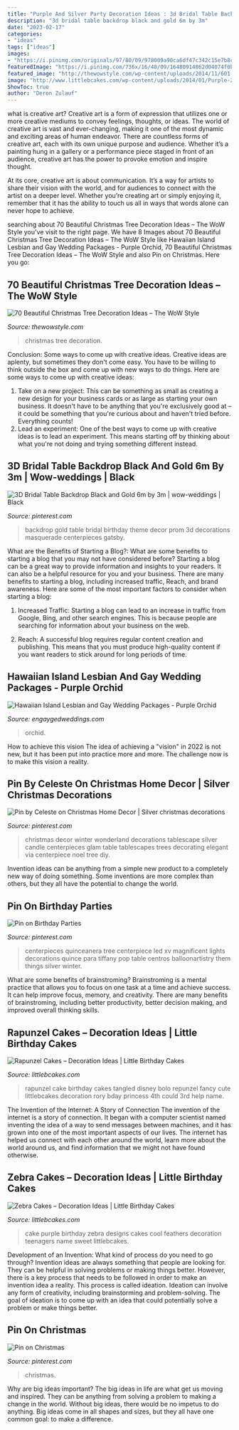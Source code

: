 ```yaml
---
title: "Purple And Silver Party Decoration Ideas : 3d Bridal Table Backdrop Black And Gold 6m By 3m"
description: "3d bridal table backdrop black and gold 6m by 3m"
date: "2023-02-17"
categories:
- "ideas"
tags: ["ideas"]
images:
- "https://i.pinimg.com/originals/97/80/09/978009a90ca6df47c342c15e7b8c34ec.jpg"
featuredImage: "https://i.pinimg.com/736x/16/48/09/16480914862d04074f0b330a540e9f0c--quince-centerpieces-quinceanera-centerpieces.jpg"
featured_image: "http://thewowstyle.com/wp-content/uploads/2014/11/601.jpg"
image: "http://www.littlebcakes.com/wp-content/uploads/2014/01/Purple-Zebra-Cake.jpg"
ShowToc: true
author: "Deron Zulauf"
---
```



what is creative art?
Creative art is a form of expression that utilizes one or more creative mediums to convey feelings, thoughts, or ideas. The world of creative art is vast and ever-changing, making it one of the most dynamic and exciting areas of human endeavor.
There are countless forms of creative art, each with its own unique purpose and audience. Whether it’s a painting hung in a gallery or a performance piece staged in front of an audience, creative art has the power to provoke emotion and inspire thought.

At its core, creative art is about communication. It’s a way for artists to share their vision with the world, and for audiences to connect with the artist on a deeper level. Whether you’re creating art or simply enjoying it, remember that it has the ability to touch us all in ways that words alone can never hope to achieve.

	

		
searching about 70 Beautiful Christmas Tree Decoration Ideas – The WoW Style you've visit to the right page. We have 8 Images about 70 Beautiful Christmas Tree Decoration Ideas – The WoW Style like Hawaiian Island Lesbian and Gay Wedding Packages - Purple Orchid, 70 Beautiful Christmas Tree Decoration Ideas – The WoW Style and also Pin on Christmas. Here you go:
		
    
## 70 Beautiful Christmas Tree Decoration Ideas – The WoW Style

<img loading=lazy src="http://thewowstyle.com/wp-content/uploads/2014/11/601.jpg" onerror="this.onerror=null;this.src='https://tse2.mm.bing.net/th?id=OIP.i4nEPrcEOh6iRf4dUU2hmQDhEs&amp;pid=15.1';" alt="70 Beautiful Christmas Tree Decoration Ideas – The WoW Style">

_Source: thewowstyle.com_

>christmas tree decoration. 

	

Conclusion: Some ways to come up with creative ideas.
Creative ideas are aplenty, but sometimes they don't come easy. You have to be willing to think outside the box and come up with new ways to do things. Here are some ways to come up with creative ideas: 
1. Take on a new project: This can be something as small as creating a new design for your business cards or as large as starting your own business. It doesn't have to be anything that you're exclusively good at – it could be something that you're curious about and haven't tried before. Everything counts! 
2. Lead an experiment: One of the best ways to come up with creative ideas is to lead an experiment. This means starting off by thinking about what you're not doing and trying something different instead.

    
## 3D Bridal Table Backdrop Black And Gold 6m By 3m | Wow-weddings | Black

<img loading=lazy src="https://i.pinimg.com/736x/00/68/2d/00682da5e3d86f6cf4d134b1988c55c4.jpg" onerror="this.onerror=null;this.src='https://tse3.mm.bing.net/th?id=OIP.hy0PRSWXNItP-Q67nlo4ngHaJ3&amp;pid=15.1';" alt="3D Bridal Table Backdrop Black and Gold 6m by 3m | wow-weddings | Black">

_Source: pinterest.com_

>backdrop gold table bridal birthday theme decor prom 3d decorations masquerade centerpieces gatsby. 

	

What are the Benefits of Starting a Blog?: What are some benefits to starting a blog that you may not have considered before?
Starting a blog can be a great way to provide information and insights to your readers. It can also be a helpful resource for you and your business. There are many benefits to starting a blog, including increased traffic, Reach, and brand awareness. Here are some of the most important factors to consider when starting a blog: 
1. Increased Traffic: Starting a blog can lead to an increase in traffic from Google, Bing, and other search engines. This is because people are searching for information about your business on the web. 

2. Reach: A successful blog requires regular content creation and publishing. This means that you must produce high-quality content if you want readers to stick around for long periods of time.

    
## Hawaiian Island Lesbian And Gay Wedding Packages - Purple Orchid

<img loading=lazy src="https://www.engaygedweddings.com/images-lgbt-weddings/hawaii-lgbt-weddings/purple-orchid-weddings/670-purple-orchid-weddings-purple-chair-decor.jpg" onerror="this.onerror=null;this.src='https://tse3.mm.bing.net/th?id=OIP.uYV1dN8dNdKFPJgTbn2EEQHaLF&amp;pid=15.1';" alt="Hawaiian Island Lesbian and Gay Wedding Packages - Purple Orchid">

_Source: engaygedweddings.com_

>orchid. 

	

How to achieve this vision
The idea of achieving a "vision" in 2022 is not new, but it has been put into practice more and more. The challenge now is to make this vision a reality.

    
## Pin By Celeste On Christmas Home Decor | Silver Christmas Decorations

<img loading=lazy src="https://i.pinimg.com/originals/97/80/09/978009a90ca6df47c342c15e7b8c34ec.jpg" onerror="this.onerror=null;this.src='https://tse2.mm.bing.net/th?id=OIP.NdeXdo9YadexqyxO4v4jdQHaLJ&amp;pid=15.1';" alt="Pin by Celeste on Christmas Home Decor | Silver christmas decorations">

_Source: pinterest.com_

>christmas decor winter wonderland decorations tablescape silver candle centerpieces glam table tablescapes trees decorating elegant via centerpiece noel tree diy. 

	

Invention ideas can be anything from a simple new product to a completely new way of doing something. Some inventions are more complex than others, but they all have the potential to change the world.

    
## Pin On Birthday Parties

<img loading=lazy src="https://i.pinimg.com/736x/16/48/09/16480914862d04074f0b330a540e9f0c--quince-centerpieces-quinceanera-centerpieces.jpg" onerror="this.onerror=null;this.src='https://tse1.mm.bing.net/th?id=OIP.jOmERP0BAi8eymbVCX6P_gAAAA&amp;pid=15.1';" alt="Pin on Birthday Parties">

_Source: pinterest.com_

>centerpieces quinceanera tree centerpiece led xv magnificent lights decorations quince para tiffany pop table centros balloonartistry them things silver winter. 

	

What are some benefits of brainstroming?
Brainstroming is a mental practice that allows you to focus on one task at a time and achieve success. It can help improve focus, memory, and creativity. There are many benefits of brainstroming, including better productivity, better decision making, and improved overall thinking skills.

    
## Rapunzel Cakes – Decoration Ideas | Little Birthday Cakes

<img loading=lazy src="http://www.littlebcakes.com/wp-content/uploads/2013/08/Rapunzel-Cakes.jpg" onerror="this.onerror=null;this.src='https://tse2.mm.bing.net/th?id=OIP.lkv30_yrQuSNxYihLhAUywHaJ4&amp;pid=15.1';" alt="Rapunzel Cakes – Decoration Ideas | Little Birthday Cakes">

_Source: littlebcakes.com_

>rapunzel cake birthday cakes tangled disney bolo repunzel fancy cute littlebcakes decoration rory bday princess 4th could 3rd help name. 

	

The Invention of the Internet: A Story of Connection
The invention of the internet is a story of connection. It began with a computer scientist named inventing the idea of a way to send messages between machines, and it has grown into one of the most important aspects of our lives. The internet has helped us connect with each other around the world, learn more about the world around us, and find information that we might not have found otherwise.

    
## Zebra Cakes – Decoration Ideas | Little Birthday Cakes

<img loading=lazy src="http://www.littlebcakes.com/wp-content/uploads/2014/01/Purple-Zebra-Cake.jpg" onerror="this.onerror=null;this.src='https://tse4.mm.bing.net/th?id=OIP.9FLF1sxO89gi3PtxKDdR4wHaLJ&amp;pid=15.1';" alt="Zebra Cakes – Decoration Ideas | Little Birthday Cakes">

_Source: littlebcakes.com_

>cake purple birthday zebra designs cakes cool feathers decoration teenagers name sweet littlebcakes. 

	

Development of an Invention: What kind of process do you need to go through?
Invention ideas are always something that people are looking for. They can be helpful in solving problems or making things better. However, there is a key process that needs to be followed in order to make an invention idea a reality. This process is called ideation. Ideation can involve any form of creativity, including brainstorming and problem-solving. The goal of ideation is to come up with an idea that could potentially solve a problem or make things better.

    
## Pin On Christmas

<img loading=lazy src="https://i.pinimg.com/736x/88/45/db/8845db8c3c6fc8ca53815e317e184f01.jpg" onerror="this.onerror=null;this.src='https://tse1.mm.bing.net/th?id=OIP.A1pkDXR9SvN8kPnyNBcraADLEy&amp;pid=15.1';" alt="Pin on Christmas">

_Source: pinterest.com_

>christmas. 

	

Why are big ideas important?
The big ideas in life are what get us moving and inspired. They can be anything from solving a problem to making a change in the world. Without big ideas, there would be no impetus to do anything. Big ideas come in all shapes and sizes, but they all have one common goal: to make a difference.


